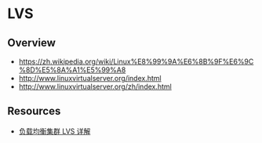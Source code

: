 # LVS

## Overview

- https://zh.wikipedia.org/wiki/Linux%E8%99%9A%E6%8B%9F%E6%9C%8D%E5%8A%A1%E5%99%A8
- http://www.linuxvirtualserver.org/index.html
- http://www.linuxvirtualserver.org/zh/index.html

## Resources

- [负载均衡集群 LVS 详解](http://liaoph.com/lvs/)
